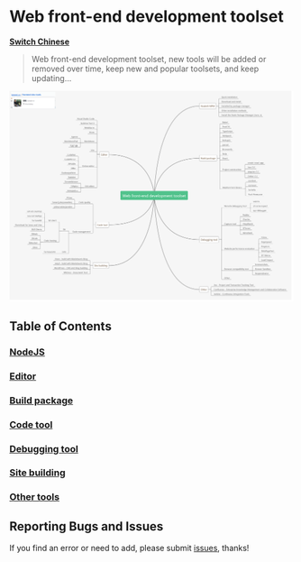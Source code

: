 # Web front-end development toolset

**[Switch Chinese](./README.md)**

> Web front-end development toolset, new tools will be added or removed over time, keep new and popular toolsets, and keep updating...

![](./mind-map.en.png)

## Table of Contents

### [NodeJS](./NodeJS/index.en.md)

### [Editor](./编辑器/index.en.md)

### [Build package](./构建打包/index.en.md)

### [Code tool](./代码工具/index.en.md)

### [Debugging tool](./调试工具/index.en.md)

### [Site building](./建站工具/index.en.md)

### [Other tools](./其他工具/index.en.md)

## Reporting Bugs and Issues

If you find an error or need to add, please submit [issues](https://github.com/tanwei-cc/frontend-dev-tools/issues), thanks!


